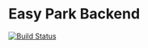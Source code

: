# Easy Park Backend

[![Build Status](https://travis-ci.com/lamma3/easy-park-backend.svg?branch=master)](https://travis-ci.com/lamma3/easy-park-backend)
